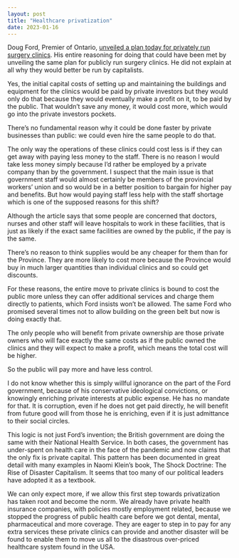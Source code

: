 ```yaml
---
layout: post
title: "Healthcare privatization"
date: 2023-01-16
---
```


Doug Ford, Premier of Ontario, [unveiled a plan today for privately run surgery clinics](https://www.thestar.com/politics/provincial/2023/01/16/premier-doug-ford-is-set-to-unveil-reforms-to-help-clear-ontarios-surgery-backlog.html). His entire reasoning for doing that could have been met by unveiling the same plan for publicly run surgery clinics. He did not explain at all why they would better be run by capitalists.

Yes, the initial capital costs of setting up and maintaining the buildings and equipment for the clinics would be paid by private investors but they would only do that because they would eventually make a profit on it, to be paid by the public. That wouldn’t save any money, it would cost more, which would go into the private investors pockets.

There’s no fundamental reason why it could be done faster by private businesses than public: we could even hire the same people to do that.

The only way the operations of these clinics could cost less is if they can get away with paying less money to the staff. There is no reason I would take less money simply because I’d rather be employed by a private company than by the government. I suspect that the main issue is that government staff would almost certainly be members of the provincial workers’ union and so would be in a better position to bargain for higher pay and benefits. But how would paying staff less help with the staff shortage which is one of the supposed reasons for this shift?

Although the article says that some people are concerned that doctors, nurses and other staff will leave hospitals to work in these facilities, that is just as likely if the exact same facilities are owned by the public, if the pay is the same.

There’s no reason to think supplies would be any cheaper for them than for the Province. They are more likely to cost more because the Province would buy in much larger quantities than individual clinics and so could get discounts.

For these reasons, the entire move to private clinics is bound to cost the public more unless they can offer additional services and charge them directly to patients, which Ford insists won’t be allowed. The same Ford who promised several times not to allow building on the green belt but now is doing exactly that.

The only people who will benefit from private ownership are those private owners who will face exactly the same costs as if the public owned the clinics and they will expect to make a profit, which means the total cost will be higher.

So the public will pay more and have less control.

I do not know whether this is simply willful ignorance on the part of the Ford government, because of his conservative ideological convictions, or knowingly enriching private interests at public expense. He has no mandate for that. It is corruption, even if he does not get paid directly, he will benefit from future good will from those he is enriching, even if it is just admittance to their social circles.

This logic is not just Ford’s invention; the British government are doing the same with their National Health Service. In both cases, the government has under-spent on health care in the face of the pandemic and now claims that the only fix is private capital. This pattern has been documented in great detail with many examples in Naomi Klein’s book, The Shock Doctrine: The Rise of Disaster Capitalism. It seems that too many of our political leaders have adopted it as a textbook.

We can only expect more, if we allow this first step towards privatization has taken root and become the norm. We already have private health insurance companies, with policies mostly employment related, because we stopped the progress of public health care before we got dental, mental, pharmaceutical and more coverage. They are eager to step in to pay for any extra services these private clinics can provide and another disaster will be found to enable them to move us all to the disastrous over-priced healthcare system found in the USA.